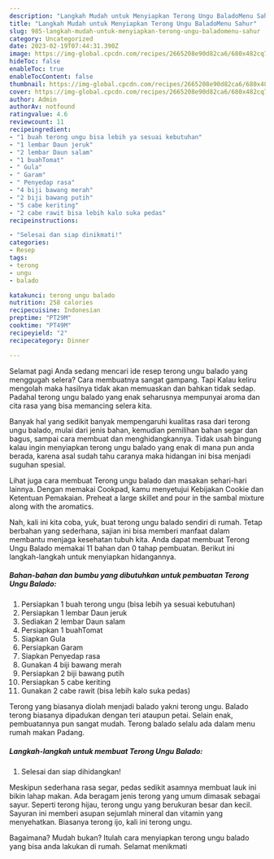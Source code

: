 ```yaml
---
description: "Langkah Mudah untuk Menyiapkan Terong Ungu BaladoMenu Sahur"
title: "Langkah Mudah untuk Menyiapkan Terong Ungu BaladoMenu Sahur"
slug: 985-langkah-mudah-untuk-menyiapkan-terong-ungu-baladomenu-sahur
category: Uncategorized
date: 2023-02-19T07:44:31.390Z
image: https://img-global.cpcdn.com/recipes/2665208e90d82ca6/680x482cq70/terong-ungu-balado-foto-resep-utama.jpg
hideToc: false
enableToc: true
enableTocContent: false
thumbnail: https://img-global.cpcdn.com/recipes/2665208e90d82ca6/680x482cq70/terong-ungu-balado-foto-resep-utama.jpg
cover: https://img-global.cpcdn.com/recipes/2665208e90d82ca6/680x482cq70/terong-ungu-balado-foto-resep-utama.jpg
author: Admin
authorAv: notfound
ratingvalue: 4.6
reviewcount: 11
recipeingredient:
- "1 buah terong ungu bisa lebih ya sesuai kebutuhan"
- "1 lembar Daun jeruk"
- "2 lembar Daun salam"
- "1 buahTomat"
- " Gula"
- " Garam"
- " Penyedap rasa"
- "4 biji bawang merah"
- "2 biji bawang putih"
- "5 cabe keriting"
- "2 cabe rawit bisa lebih kalo suka pedas"
recipeinstructions:

- "Selesai dan siap dinikmati!"
categories:
- Resep
tags:
- terong
- ungu
- balado

katakunci: terong ungu balado 
nutrition: 258 calories
recipecuisine: Indonesian
preptime: "PT29M"
cooktime: "PT49M"
recipeyield: "2"
recipecategory: Dinner

---
```



Selamat pagi Anda sedang mencari ide resep terong ungu balado yang menggugah selera? Cara membuatnya sangat gampang. Tapi Kalau keliru mengolah maka hasilnya tidak akan memuaskan dan bahkan tidak sedap. Padahal terong ungu balado yang enak seharusnya mempunyai aroma dan cita rasa yang bisa memancing selera kita.


Banyak hal yang sedikit banyak mempengaruhi kualitas rasa dari terong ungu balado, mulai dari jenis bahan, kemudian pemilihan bahan segar dan bagus, sampai cara membuat dan menghidangkannya. Tidak usah bingung kalau ingin menyiapkan terong ungu balado yang enak di mana pun anda berada, karena asal sudah tahu caranya maka hidangan ini bisa menjadi suguhan spesial.

Lihat juga cara membuat Terong ungu balado dan masakan sehari-hari lainnya. Dengan memakai Cookpad, kamu menyetujui Kebijakan Cookie dan Ketentuan Pemakaian. Preheat a large skillet and pour in the sambal mixture along with the aromatics.


Nah, kali ini kita coba, yuk, buat terong ungu balado sendiri di rumah. Tetap berbahan yang sederhana, sajian ini bisa memberi manfaat dalam membantu menjaga kesehatan tubuh kita. Anda dapat membuat Terong Ungu Balado memakai 11 bahan dan 0 tahap pembuatan. Berikut ini langkah-langkah untuk menyiapkan hidangannya.

<!--inarticleads1-->

##### Bahan-bahan dan bumbu yang dibutuhkan untuk pembuatan Terong Ungu Balado:

1. Persiapkan 1 buah terong ungu (bisa lebih ya sesuai kebutuhan)
1. Persiapkan 1 lembar Daun jeruk
1. Sediakan 2 lembar Daun salam
1. Persiapkan 1 buahTomat
1. Siapkan  Gula
1. Persiapkan  Garam
1. Siapkan  Penyedap rasa
1. Gunakan 4 biji bawang merah
1. Persiapkan 2 biji bawang putih
1. Persiapkan 5 cabe keriting
1. Gunakan 2 cabe rawit (bisa lebih kalo suka pedas)


Terong yang biasanya diolah menjadi balado yakni terong ungu. Balado terong biasanya dipadukan dengan teri ataupun petai. Selain enak, pembuatannya pun sangat mudah. Terong balado selalu ada dalam menu rumah makan Padang. 

<!--inarticleads2-->

##### Langkah-langkah untuk membuat Terong Ungu Balado:


1. Selesai dan siap dihidangkan!

Meskipun sederhana rasa segar, pedas sedikit asamnya membuat lauk ini bikin lahap makan. Ada beragam jenis terong yang umum dimasak sebagai sayur. Seperti terong hijau, terong ungu yang berukuran besar dan kecil. Sayuran ini memberi asupan sejumlah mineral dan vitamin yang menyehatkan. Biasanya terong ijo, kali ini terong ungu. 

Bagaimana? Mudah bukan? Itulah cara menyiapkan terong ungu balado yang bisa anda lakukan di rumah. Selamat menikmati
